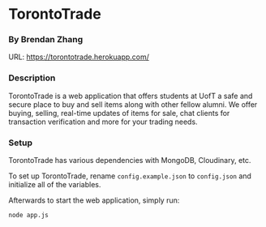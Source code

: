 # TorontoTrade
### By Brendan Zhang
URL: https://torontotrade.herokuapp.com/

### Description
TorontoTrade is a web application that offers students at UofT a safe and secure place to buy and
sell items along with other fellow alumni. We offer buying, selling, real-time updates of items for
sale, chat clients for transaction verification and more for your trading needs.

### Setup
TorontoTrade has various dependencies with MongoDB, Cloudinary, etc.

To set up TorontoTrade, rename `config.example.json` to `config.json` and initialize all of the variables.

Afterwards to start the web application, simply run:

```
node app.js
```


